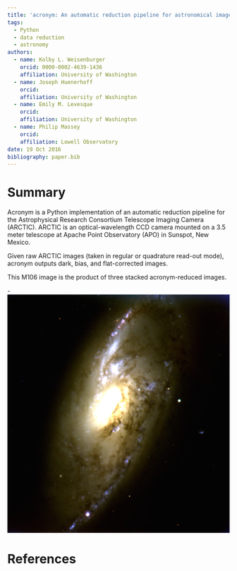 ```yaml
---
title: 'acronym: An automatic reduction pipeline for astronomical images'
tags:
  - Python
  - data reduction
  - astronomy
authors:
  - name: Kolby L. Weisenburger
    orcid: 0000-0002-4639-1436
    affiliation: University of Washington
  - name: Joseph Huenerhoff
    orcid:
    affiliation: University of Washington
  - name: Emily M. Levesque
    orcid:
    affiliation: University of Washington
  - name: Philip Massey
    orcid:
    affiliation: Lowell Observatory
date: 19 Oct 2016
bibliography: paper.bib
---
```


# Summary

Acronym is a Python implementation of an automatic reduction pipeline for the Astrophysical Research Consortium Telescope Imaging Camera (ARCTIC). ARCTIC is an optical-wavelength CCD camera mounted on a 3.5 meter telescope at Apache Point Observatory (APO) in Sunspot, New Mexico. 

Given raw ARCTIC images (taken in regular or quadrature read-out mode), acronym outputs dark, bias, and flat-corrected images. 

This M106 image is the product of three stacked acronym-reduced images.

-![M106 in all its glory.](Aligned_m106.png)

# References 
